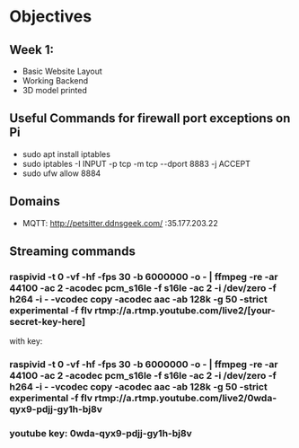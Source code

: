 # Objectives

## Week 1:
- Basic Website Layout
- Working Backend
- 3D model printed 

## Useful Commands for firewall port exceptions on Pi
- sudo apt install iptables
- sudo iptables -I INPUT -p tcp -m tcp --dport 8883 -j ACCEPT
- sudo ufw allow 8884

## Domains
- MQTT: http://petsitter.ddnsgeek.com/ :35.177.203.22

## Streaming commands

### raspivid -t 0 -vf -hf -fps 30 -b 6000000 -o - | ffmpeg -re -ar 44100 -ac 2 -acodec pcm_s16le -f s16le -ac 2 -i /dev/zero -f h264 -i - -vcodec copy -acodec aac -ab 128k -g 50 -strict experimental -f flv rtmp://a.rtmp.youtube.com/live2/[your-secret-key-here]

with key:
### raspivid -t 0 -vf -hf -fps 30 -b 6000000 -o - | ffmpeg -re -ar 44100 -ac 2 -acodec pcm_s16le -f s16le -ac 2 -i /dev/zero -f h264 -i - -vcodec copy -acodec aac -ab 128k -g 50 -strict experimental -f flv rtmp://a.rtmp.youtube.com/live2/0wda-qyx9-pdjj-gy1h-bj8v

### youtube key: 0wda-qyx9-pdjj-gy1h-bj8v
